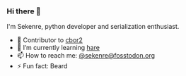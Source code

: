 ### Hi there 👋

I'm Sekenre, python developer and serialization enthusiast.

- 🔭 Contributor to [cbor2](https://github.com/agronholm/cbor2)
- 🌱 I’m currently learning [hare](https://harelang.org)
- 📫 How to reach me: [@sekenre@fosstodon.org](https://fosstodon.org/@sekenre)
- ⚡ Fun fact: Beard
